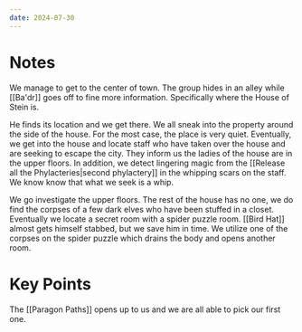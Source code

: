 ```yaml
---
date: 2024-07-30
---
```

# Notes

We manage to get to the center of town. The group hides in an alley while [[Ba'dr]] goes off to fine more information. Specifically where the House of Stein is.

He finds its location and we get there. We all sneak into the property around the side of the house. For the most case, the place is very quiet. Eventually, we get into the house and locate staff who have taken over the house and are seeking to escape the city. They inform us the ladies of the house are in the upper floors. In addition, we detect lingering magic from the [[Release all the Phylacteries|second phylactery]] in the whipping scars on the staff. We know know that what we seek is a whip. 

We go investigate the upper floors. The rest of the house has no one, we do find the corpses of a few dark elves who have been stuffed in a closet. Eventually we locate a secret room with a spider puzzle room. [[Bird Hat]] almost gets himself stabbed, but we save him in time. We utilize one of the corpses on the spider puzzle which drains the body and opens another room. 

# Key Points

The [[Paragon Paths]] opens up to us and we are all able to pick our first one.